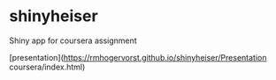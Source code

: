 # shinyheiser
Shiny app for coursera assignment

[presentation](https://rmhogervorst.github.io/shinyheiser/Presentation coursera/index.html)
